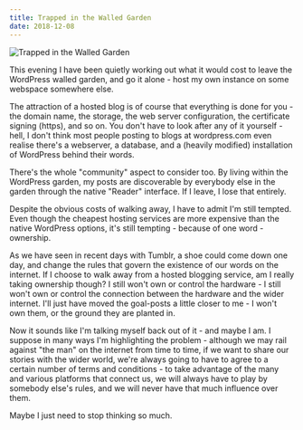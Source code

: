 ```yaml
---
title: Trapped in the Walled Garden
date: 2018-12-08
---
```


![Trapped in the Walled Garden](https://source.unsplash.com/di8ognBauG0/1600x900)

This evening I have been quietly working out what it would cost to leave the WordPress walled garden, and go it alone - host my own instance on some webspace somewhere else.

The attraction of a hosted blog is of course that everything is done for you - the domain name, the storage, the web server configuration, the certificate signing (https), and so on. You don't have to look after any of it yourself - hell, I don't think most people posting to blogs at wordpress.com even realise there's a webserver, a database, and a (heavily modified) installation of WordPress behind their words.

There's the whole "community" aspect to consider too. By living within the WordPress garden, my posts are discoverable by everybody else in the garden through the native "Reader" interface. If I leave, I lose that entirely.

Despite the obvious costs of walking away, I have to admit I'm still tempted. Even though the cheapest hosting services are more expensive than the native WordPress options, it's still tempting - because of one word - ownership.

As we have seen in recent days with Tumblr, a shoe could come down one day, and change the rules that govern the existence of our words on the internet. If I choose to walk away from a hosted blogging service, am I really taking ownership though? I still won't own or control the hardware - I still won't own or control the connection between the hardware and the wider internet. I'll just have moved the goal-posts a little closer to me - I won't own them, or the ground they are planted in.

Now it sounds like I'm talking myself back out of it - and maybe I am. I suppose in many ways I'm highlighting the problem - although we may rail against "the man" on the internet from time to time, if we want to share our stories with the wider world, we're always going to have to agree to a certain number of terms and conditions - to take advantage of the many and various platforms that connect us, we will always have to play by somebody else's rules, and we will never have that much influence over them.

Maybe I just need to stop thinking so much.